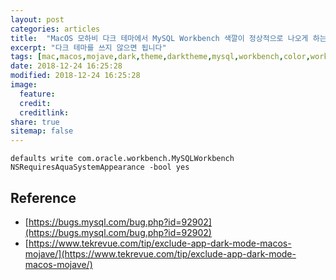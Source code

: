 ```yaml
---
layout: post
categories: articles
title:  "MacOS 모하비 다크 테마에서 MySQL Workbench 색깔이 정상적으로 나오게 하는 법"
excerpt: "다크 테마를 쓰지 않으면 됩니다"
tags: [mac,macos,mojave,dark,theme,darktheme,mysql,workbench,color,workaround,맥,맥os,모하비,다크,테마,다크테마,워크벤치,색상,우회,해법]
date: 2018-12-24 16:25:28
modified: 2018-12-24 16:25:28
image: 
  feature:
  credit:
  creditlink:
share: true
sitemap: false
---
```


```
defaults write com.oracle.workbench.MySQLWorkbench NSRequiresAquaSystemAppearance -bool yes
```

## Reference

* [https://bugs.mysql.com/bug.php?id=92902](https://bugs.mysql.com/bug.php?id=92902)
* [https://www.tekrevue.com/tip/exclude-app-dark-mode-macos-mojave/](https://www.tekrevue.com/tip/exclude-app-dark-mode-macos-mojave/)
